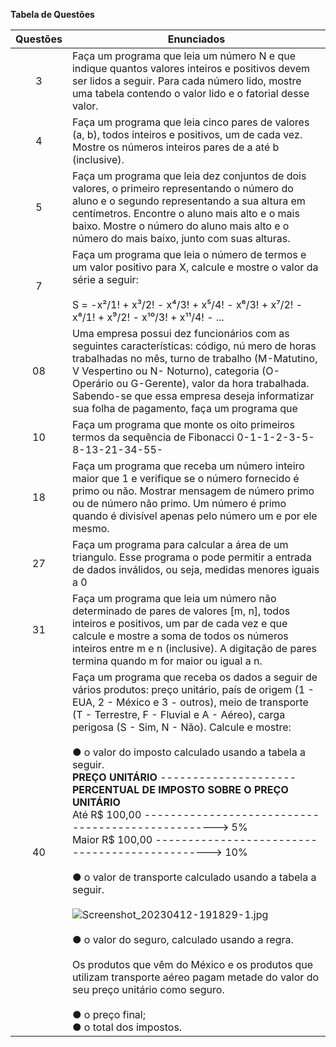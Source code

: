 **Tabela de Questões** 
  
 | Questões   | Enunciados  | 
 | :-----------: | ----------- | 
 | 3 | Faça um programa que leia um número N e que indique quantos valores inteiros e positivos devem ser lidos a seguir. Para cada número lido, mostre uma tabela contendo o valor lido e o fatorial desse valor. | 
 | 4 | Faça um programa que leia cinco pares de valores (a, b), todos inteiros e positivos, um de cada vez. Mostre os números inteiros pares de a até b (inclusive).| 
 | 5 | Faça um programa que leia dez conjuntos de dois valores, o primeiro representando o número do aluno e o segundo representando a sua altura em centímetros. Encontre o aluno mais alto e o mais baixo. Mostre o número do aluno mais alto e o número do mais baixo, junto com suas alturas. | 
 | 7 | Faça um programa que leia o número de termos e um valor positivo para X, calcule e mostre o valor da série a seguir: <br> <br> S = -x²/1! + x³/2! - x&#8308;/3! + x&#8309;/4! - x&#8310;/3! + x&#8311;/2! - x&#8312;/1! + x&#8313;/2! - x&sup1;&#8304;/3! + x&sup1;&sup1;/4! - ... | 
 | 08 | Uma empresa possui dez funcionários com as seguintes características: código, nú mero de horas trabalhadas no mês, turno de trabalho (M-Matutino, V Vespertino ou N- Noturno), categoria (O-Operário ou G-Gerente), valor da hora trabalhada. Sabendo-se que essa empresa deseja informatizar sua folha de pagamento, faça um programa que | 
 | 10 | Faça um programa que monte os oito primeiros termos da sequência de Fibonacci 0-1-1-2-3-5-8-13-21-34-55- | 
 | 18 | Faça um programa que receba um número inteiro maior que 1 e verifique se o número fornecido é primo ou não. Mostrar mensagem de número primo ou de número não primo. Um número é primo quando é divisível apenas pelo número um e por ele mesmo. | 
 | 27 | Faça um programa para calcular a área de um triangulo. Esse programa o pode permitir a entrada de dados inválidos, ou seja, medidas menores iguais a 0 | 
 | 31 | Faça um programa que leia um número não determinado de pares de valores [m, n], todos inteiros e positivos, um par de cada vez e que calcule e mostre a soma de todos os números inteiros entre m e n (inclusive). A digitação de pares termina quando m for maior ou igual a n.| 
 | 40 | Faça um programa que receba os dados a seguir de vários produtos: preço unitário, país de origem (1 - EUA, 2 - México e 3 - outros), meio de transporte (T - Terrestre, F - Fluvial e A - Aéreo), carga perigosa (S - Sim, N - Não). Calcule e mostre: <br> <br>  ● o valor do imposto calculado usando a tabela a seguir. <br> **PREÇO UNITÁRIO** --------------------- **PERCENTUAL DE IMPOSTO SOBRE O PREÇO UNITÁRIO** <br> Até R$ 100,00 --------------------------------------------------> 5% <br> Maior R$ 100,00 -----------------------------------------------> 10% <br> <br> ● o valor de transporte calculado usando a tabela a seguir. <br> <br> ![Screenshot_20230412-191829-1.jpg](https://user-images.githubusercontent.com/124885820/231598619-563208cc-d1d9-4bd3-8b28-4e09af88a867.jpg) <br> <br> ● o valor do seguro, calculado usando a regra. <br> <br> Os produtos que vêm do México e os produtos que utilizam transporte aéreo pagam metade do valor do seu preço unitário como seguro. <br> <br>  ● o preço final; <br> ● o total dos impostos.
